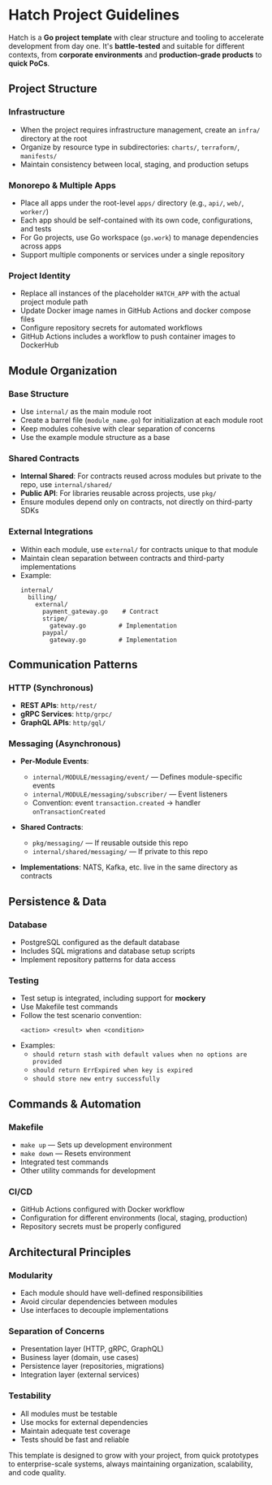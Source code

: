 # Hatch Project Guidelines

Hatch is a **Go project template** with clear structure and tooling to accelerate development from day one. It's **battle-tested** and suitable for different contexts, from **corporate environments** and **production-grade products** to **quick PoCs**.

## Project Structure

### Infrastructure
- When the project requires infrastructure management, create an `infra/` directory at the root
- Organize by resource type in subdirectories: `charts/`, `terraform/`, `manifests/`
- Maintain consistency between local, staging, and production setups

### Monorepo & Multiple Apps
- Place all apps under the root-level `apps/` directory (e.g., `api/`, `web/`, `worker/`)
- Each app should be self-contained with its own code, configurations, and tests
- For Go projects, use Go workspace (`go.work`) to manage dependencies across apps
- Support multiple components or services under a single repository

### Project Identity
- Replace all instances of the placeholder `HATCH_APP` with the actual project module path
- Update Docker image names in GitHub Actions and docker compose files
- Configure repository secrets for automated workflows
- GitHub Actions includes a workflow to push container images to DockerHub

## Module Organization

### Base Structure
- Use `internal/` as the main module root
- Create a barrel file (`module_name.go`) for initialization at each module root
- Keep modules cohesive with clear separation of concerns
- Use the example module structure as a base

### Shared Contracts
- **Internal Shared**: For contracts reused across modules but private to the repo, use `internal/shared/`
- **Public API**: For libraries reusable across projects, use `pkg/`
- Ensure modules depend only on contracts, not directly on third-party SDKs

### External Integrations
- Within each module, use `external/` for contracts unique to that module
- Maintain clean separation between contracts and third-party implementations
- Example:
  ```
  internal/
    billing/
      external/
        payment_gateway.go    # Contract
        stripe/
          gateway.go         # Implementation
        paypal/
          gateway.go         # Implementation
  ```

## Communication Patterns

### HTTP (Synchronous)
- **REST APIs**: `http/rest/`
- **gRPC Services**: `http/grpc/`
- **GraphQL APIs**: `http/gql/`

### Messaging (Asynchronous)
- **Per-Module Events**:
  - `internal/MODULE/messaging/event/` — Defines module-specific events
  - `internal/MODULE/messaging/subscriber/` — Event listeners
  - Convention: event `transaction.created` → handler `onTransactionCreated`

- **Shared Contracts**:
  - `pkg/messaging/` — If reusable outside this repo
  - `internal/shared/messaging/` — If private to this repo

- **Implementations**: NATS, Kafka, etc. live in the same directory as contracts

## Persistence & Data

### Database
- PostgreSQL configured as the default database
- Includes SQL migrations and database setup scripts
- Implement repository patterns for data access

### Testing
- Test setup is integrated, including support for **mockery**
- Use Makefile test commands
- Follow the test scenario convention:
  ```
  <action> <result> when <condition>
  ```
- Examples:
  - `should return stash with default values when no options are provided`
  - `should return ErrExpired when key is expired`
  - `should store new entry successfully`

## Commands & Automation

### Makefile
- `make up` — Sets up development environment
- `make down` — Resets environment
- Integrated test commands
- Other utility commands for development

### CI/CD
- GitHub Actions configured with Docker workflow
- Configuration for different environments (local, staging, production)
- Repository secrets must be properly configured

## Architectural Principles

### Modularity
- Each module should have well-defined responsibilities
- Avoid circular dependencies between modules
- Use interfaces to decouple implementations

### Separation of Concerns
- Presentation layer (HTTP, gRPC, GraphQL)
- Business layer (domain, use cases)
- Persistence layer (repositories, migrations)
- Integration layer (external services)

### Testability
- All modules must be testable
- Use mocks for external dependencies
- Maintain adequate test coverage
- Tests should  be fast and reliable

This template is designed to grow with your project, from quick prototypes to enterprise-scale systems, always maintaining organization, scalability, and code quality. 